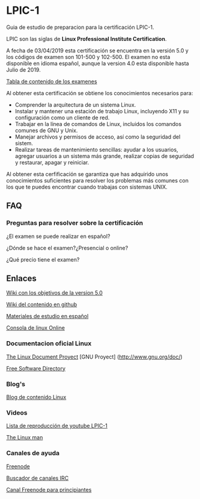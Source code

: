 # LPIC-1

Guia de estudio de preparacion para la certificación LPIC-1.

LPIC son las siglas de **Linux Professional Institute Certification**.

A fecha de 03/04/2019 esta certificación se encuentra en la versión 5.0 y los códigos de examen son 101-500 y 102-500. El examen no esta disponible en idioma español, aunque la version 4.0 esta disponible hasta Julio de 2019.

[Tabla de contenido de los examenes](contenido.md)

Al obtener esta certificación se obtiene los conocimientos necesarios para:

- Comprender la arquitectura de un sistema Linux.
- Instalar y mantener una estación de trabajo Linux, incluyendo X11 y  su configuración como un cliente de red.
- Trabajar en la línea de comandos de Linux, incluidos los comandos comunes de GNU y Unix.
- Manejar archivos y permisos de acceso, así como la seguridad del sistem.
- Realizar tareas de mantenimiento sencillas: ayudar a los usuarios, agregar usuarios a un sistema más grande, realizar copias de seguridad y restaurar, apagar y reiniciar.

Al obtener esta cerfificación se garantiza que has adquirido unos conocimientos suficientes para resolver los problemas más comunes con los que te puedes encontrar cuando trabajas con sistemas UNIX.

## FAQ

### Preguntas para resolver sobre la certificación

¿El examen se puede realizar en español?

¿Dónde se hace el examen?¿Presencial o online?

¿Qué precio tiene el examen?

## Enlaces

[Wiki con los objetivos de la version 5.0](https://wiki.lpi.org/wiki/LPIC-1_Objectives_V5.0(ES))

[Wiki del contenido en github](https://github.com/appijumbo/Linux-LPIC-1/wiki)

[Materiales de estudio en español](http://www.lpifit.com/course/)

[Consola de linux Online](https://www.tutorialspoint.com/unix_terminal_online.php)

### Documentacion oficial Linux

[The Linux Document Proyect](http://www.tldp.org/)
[GNU Proyect] (http://www.gnu.org/doc/)

[Free Software Directory](https://directory.fsf.org/wiki/Main_Page)

### Blog's

[Blog de contenido Linux](http://www.linuxlinks.com)

### Videos

[Lista de reproducción de youtube LPIC-1](https://www.youtube.com/watch?v=Fov9nM-AbSw&list=PLD_mb6U5Xp95cX_CDO3Cg-p8370lPwRR2)

[The Linux man](https://www.youtube.com/channel/UCVQ7kPpJJ2FA_iYl8Wtx0SA)

### Canales de ayuda

[Freenode](https://webchat.freenode.net)

[Buscador de canales IRC](http://irc.netsplit.de/channels/)

[Canal Freenode para principiantes](http://irc2go.com/webchat/?net=freenode&room=%23linux-beginners)

[1]: contenido.md
